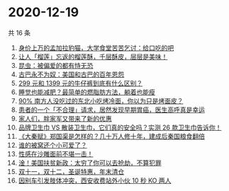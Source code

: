 # 2020-12-19

共 16 条

<!-- BEGIN ZHIHUVIDEO -->
<!-- 最后更新时间 Sat Dec 19 2020 07:08:37 GMT+0800 (CST) -->
1. [身价上万的孟加拉豹猫，大学食堂苦苦乞讨：给口吃的吧](https://www.zhihu.com/zvideo/1323206781120851968)
1. [让人「榴莲」忘返的榴莲酥，千层酥皮，层层是美味！](https://www.zhihu.com/zvideo/1323306216076677120)
1. [昆虫：被偏爱的都有恃无恐](https://www.zhihu.com/zvideo/1323258146765365248)
1. [古巴永不为奴：美国和古巴的百年恩怨](https://www.zhihu.com/zvideo/1323316483061878784)
1. [299 元和 1399 元的牛仔裤到底有什么区别？](https://www.zhihu.com/zvideo/1323341239685353472)
1. [睡觉也能减肥？最简单的燃脂肪方法，躺着也能瘦](https://www.zhihu.com/zvideo/1323330361439371264)
1. [90% 南方人没吃过的东北小吃烤冷面，你以为只是烤面皮？](https://www.zhihu.com/zvideo/1323250268176547840)
1. [患者的一个「不合理」请求，居然发现早期胃癌，医生高呼真是幸运](https://www.zhihu.com/zvideo/1323198527111847936)
1. [家人们，胖家军又带来了新的优惠](https://www.zhihu.com/zvideo/1323209242447118336)
1. [品牌卫生巾 VS 散装卫生巾，它们真的安全吗？实测 26 款卫生巾告诉你！](https://www.zhihu.com/zvideo/1323306672476340224)
1. [《大秦赋》郑国渠是怎样的？几十万人修十年，建成后秦国粮食翻倍](https://www.zhihu.com/zvideo/1323333211150393344)
1. [谁的被窝还个小可爱了？](https://www.zhihu.com/zvideo/1322924237867425792)
1. [性感在沙雕面前不堪一击！](https://www.zhihu.com/zvideo/1322911068071714816)
1. [淦！美国扶贫新政：太穷了你可以去抢劫，不算犯罪](https://www.zhihu.com/zvideo/1323268956925116416)
1. [双十一，双十二，圣诞特惠，年末清仓](https://www.zhihu.com/zvideo/1323209893470060544)
1. [因别车引发肢体冲突，西安收费站外小伙 10 秒 KO 两人](https://www.zhihu.com/zvideo/1322951157300137984)
<!-- END ZHIHUVIDEO -->
